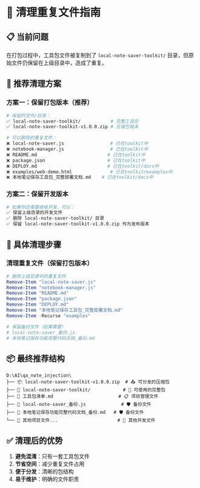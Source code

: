 # 🧹 清理重复文件指南

## 📋 当前问题
在打包过程中，工具包文件被复制到了 `local-note-saver-toolkit/` 目录，但原始文件仍保留在上级目录中，造成了重复。

## 🎯 推荐清理方案

### 方案一：保留打包版本（推荐）
```bash
# 保留的文件/目录：
✅ local-note-saver-toolkit/           # 完整工具包
✅ local-note-saver-toolkit-v1.0.0.zip # 压缩包版本

# 可以删除的重复文件：
❌ local-note-saver.js                 # 已在toolkit中
❌ notebook-manager.js                 # 已在toolkit中  
❌ README.md                          # 已在toolkit中
❌ package.json                       # 已在toolkit中
❌ DEPLOY.md                          # 已在toolkit/docs中
❌ examples/web-demo.html              # 已在toolkit/examples中
❌ 本地笔记保存工具包_完整部署文档.md    # 已在toolkit/docs中
```

### 方案二：保留开发版本
```bash
# 如果你还需要继续开发，可以：
✅ 保留上级目录的开发文件
✅ 删除 local-note-saver-toolkit/ 目录
✅ 保留 local-note-saver-toolkit-v1.0.0.zip 作为发布版本
```

## 🚀 具体清理步骤

### 清理重复文件（保留打包版本）
```powershell
# 删除上级目录中的重复文件
Remove-Item "local-note-saver.js"
Remove-Item "notebook-manager.js"  
Remove-Item "README.md"
Remove-Item "package.json"
Remove-Item "DEPLOY.md"
Remove-Item "本地笔记保存工具包_完整部署文档.md"
Remove-Item -Recurse "examples"

# 保留备份文件（如果需要）
# local-note-saver_备份.js
# 本地笔记保存功能完整代码文档_备份.md
```

## 📦 最终推荐结构

```
D:\AI\qa_note_injection\
├── 📦 local-note-saver-toolkit-v1.0.0.zip  # 📤 可分发的压缩包
├── 📁 local-note-saver-toolkit/            # 📂 可使用的完整包
├── 📄 工具包清单.md                        # 📋 项目管理文件
├── 📄 local-note-saver_备份.js             # 🛡️ 备份文件
├── 📄 本地笔记保存功能完整代码文档_备份.md   # 🛡️ 备份文件
└── 📁 其他项目文件...                      # 📁 其他开发文件
```

## ✅ 清理后的优势

1. **避免混淆**：只有一套工具包文件
2. **节省空间**：减少重复文件占用
3. **便于分发**：清晰的包结构
4. **易于维护**：明确的文件职责 